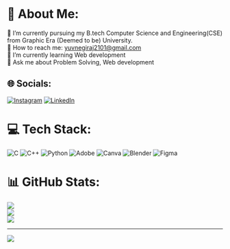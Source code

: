 # 💫 About Me:
🔭 I’m currently pursuing my B.tech Computer Science and Engineering(CSE)<br>      from Graphic Era (Deemed to be) University.<br>🤝 How to reach me: yuvnegiraj2101@gmail.com<br>🌱 I’m currently learning Web development<br>💬 Ask me about Problem Solving, Web development<br> 


## 🌐 Socials:
[![Instagram](https://img.shields.io/badge/Instagram-%23E4405F.svg?logo=Instagram&logoColor=white)](https://instagram.com/https://instagram.com/yuvraj_.negi) [![LinkedIn](https://img.shields.io/badge/LinkedIn-%230077B5.svg?logo=linkedin&logoColor=white)](https://linkedin.com/in/https://www.linkedin.com/in/yuvraj-negi-1692a3290/) 

# 💻 Tech Stack:
![C](https://img.shields.io/badge/c-%2300599C.svg?style=for-the-badge&logo=c&logoColor=white) ![C++](https://img.shields.io/badge/c++-%2300599C.svg?style=for-the-badge&logo=c%2B%2B&logoColor=white) ![Python](https://img.shields.io/badge/python-3670A0?style=for-the-badge&logo=python&logoColor=ffdd54) ![Adobe](https://img.shields.io/badge/adobe-%23FF0000.svg?style=for-the-badge&logo=adobe&logoColor=white) ![Canva](https://img.shields.io/badge/Canva-%2300C4CC.svg?style=for-the-badge&logo=Canva&logoColor=white) ![Blender](https://img.shields.io/badge/blender-%23F5792A.svg?style=for-the-badge&logo=blender&logoColor=white) ![Figma](https://img.shields.io/badge/figma-%23F24E1E.svg?style=for-the-badge&logo=figma&logoColor=white)
# 📊 GitHub Stats:
![](https://github-readme-stats.vercel.app/api?username=yuvrajnegii&theme=dark&hide_border=false&include_all_commits=false&count_private=false)<br/>
![](https://github-readme-streak-stats.herokuapp.com/?user=yuvrajnegii&theme=dark&hide_border=false)<br/>
![](https://github-readme-stats.vercel.app/api/top-langs/?username=yuvrajnegii&theme=dark&hide_border=false&include_all_commits=false&count_private=false&layout=compact)

---
[![](https://visitcount.itsvg.in/api?id=yuvrajnegii&icon=0&color=0)](https://visitcount.itsvg.in)

<!-- Proudly created with GPRM ( https://gprm.itsvg.in ) -->
